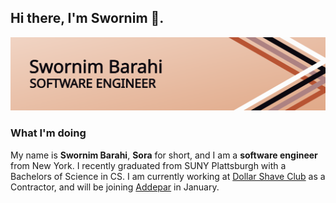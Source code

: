 ## Hi there, I'm Swornim 👋.

![Header](./header.svg)

### What I'm doing
My name is **Swornim Barahi**, **Sora** for short, and I am a **software engineer** from New York. I recently graduated from SUNY Plattsburgh with a Bachelors of Science in CS. I am currently working at [Dollar Shave Club](www.dollarshaveclub.com) as a Contractor, and will be joining [Addepar](www.addepar.com) in January.

